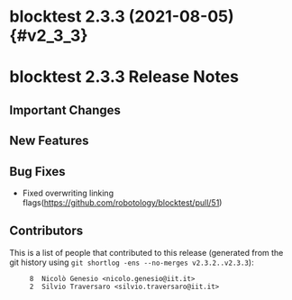 blocktest 2.3.3 (2021-08-05)                                           {#v2_3_3}
============================


blocktest 2.3.3 Release Notes
=============================


Important Changes
-----------------


New Features
------------

Bug Fixes
---------
- Fixed overwriting linking flags(https://github.com/robotology/blocktest/pull/51)


Contributors
------------

This is a list of people that contributed to this release (generated from the
git history using `git shortlog -ens --no-merges v2.3.2..v2.3.3`):

```
     8  Nicolò Genesio <nicolo.genesio@iit.it>
     2  Silvio Traversaro <silvio.traversaro@iit.it>
```
